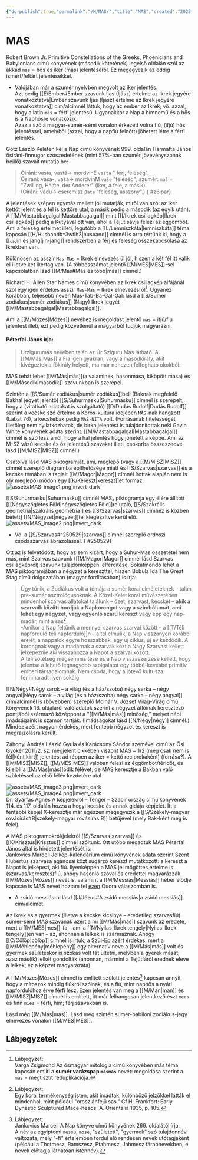 ```yaml
---
{"dg-publish":true,"permalink":"/M/MAS/","title":"MAS","created":"2025-05-23T22:54","updated":"2025-09-11T16:57"}
---
```



# MAS

Robert Brown Jr. Primitive Constellations of the Greeks, Phoenicians and Babylonians című könyvének (második kötetének) legelső oldalán szól az akkád `mas` = hős és iker (más) jelentéséről. Ez megegyezik az eddig ismert/feltárt jelentésekkel.  
- Valójában már a szumér nyelvben megvolt az iker jelentés.  
Azt pedig [[E/Ember#Ember szavunk Íjas (Íjász) értelme az Ikrek jegyére vonatkoztatva\|Ember szavunk Íjas (Íjász) értelme az Ikrek jegyére vonatkoztatva]] cím/alcímnél láttuk, hogy az ember az Ikrek; vö. azzal, hogy a latin `mās` = férfi jelentésű. Ugyanakkor a Nap a hímnemű és a hős is a Naphősre vonatkozik.  
Azaz a szó a magyar-sumér-sémi vonalon érkezett volna fiú, (ifjú) hős jelentéssel, amelyből (azzal, hogy a napfiú felnőtt) jöhetett létre a férfi jelentés.  

Götz László Keleten kél a Nap című könyvének 999. oldalán Harmatta János ősiráni-finnugor szószedetének (mint 57%-ban szumér jövevényszónak beillő) szavait mutatja be:  
> Óiráni: vasta, vastă-> mordvinE `vasta` " férj, feleség".  
> Ősiráni: vaśa-, vaśā-> mordvinM `vaše` "feleség"; szumér: `maš` = "Zwilling, Hälfte, der Anderer" (iker, a fele, a másik).  
> (Óiráni: vadu-> cseremisz `βate` "feleség, asszony".)  { #z6ipar}


A jelentések szépen egymás mellett jól mutatják, miről van szó: az iker kettőt jelent és a fél is kettőre utal, a másik pedig a második (az egyik után). A [[M/Mastabbagalgal\|Mastabbagalgal]] mint [[I/Ikrek csillagkép\|Ikrek csillagkép]] pedig a Kutyával ott van, ahol a Tejút sávja felezi az éggömböt. Ami a feleség értelmet illeti, legutóbb a [[L/Lemniszkáta\|lemniszkáta]] téma kapcsán [[H/Husband#^3wtlh3\|husband]] címnél is arra tértünk ki, hogy a [[J/Jin és jang\|jin-jang]] rendszerben a férj és feleség összekapcsolása az Ikrekben van.

Különösen az asszír `Mas-Mas` = Ikrek elnevezés ül jól, hiszen a két fél itt válik el illetve két ikertag van. (A többesszámot jelentő [[M/MES\|MES]]-sel kapcsolatban lásd [[M/Más#Más és több\|más]] címnél.)  

Richard H. Allen Star Names című könyvében az Ikrek csillagkép alfájánál szól egy igen érdekes asszír `Mas-Mas` = Ikrek elnevezésről[^1]. Ugyanez korábban, teljesebb nevén Mas-Tab-Ba-Gal-Gal: lásd a [[S/Sumér zodiákus\|sumér zodiákus]] (Nagy) Ikrek jegyét [[M/Mastabbagalgal\|Mastabbagalgal]].  

Ami a [[M/Mózes\|Mózes]] nevéhez is megoldást jelentő `mas` = ifjú/fiú jelentést illeti, ezt pedig közvetlenül a magyarból tudjuk magyarázni.  

#### Péterfai János írja:

> Urzigurumas nevében talán az Úr Sziguru Más látható. A [[M/Más\|Más]] a Fia igen gyakran, vagy a másodkirály, akit kivégeztek a főkirály helyett, ma már nehezen felfogható okokból.  

MAS tehát lehet [[M/Más\|más]]\(a valaminek, hasonmása, kiköpött mása) és [[M/Második\|második]] szavunkban is szerepel.  

Szintén a [[S/Sumér zodiákus\|sumér zodiákus]]beli (Baknak megfelelő Bakhal jegyet jelentő) [[S/Suhurmasku\|Suhurmasku]] címnél is szerepelt, hogy a (vitatható adatokat is szolgáltató) [[D/Dudás Rudolf\|Dudás Rudolf]] szerint a kecske szó értelme a Körös-kultúra idejében `MÁS`-nak hangzott (Labat 76), a kecskebak pedig `MÁS-NITA` volt. (Forrásának hitelességét illetőleg nem nyilatkozhatok, de birka jelentést is tulajdonítottak neki Gavin White könyvének adata szerint. [[M/Mastabbagalgal\|Mastabbagalgal]] címnél is szó lesz arról, hogy a hal jelentés hogy jöhetett a képbe. Ami az M-SZ vázú kecske és őz jelentésű szavakat illeti, csokorba összeszedve lásd [[M/MISZ\|MISZ]] címnél.)  

Csatolva lásd MAS piktogramját, ami, meglepő (vagy a [[M/MISZ\|MISZ]] címnél szereplő diagramba építhetősége miatt és [[S/Szarvas\|szarvas]] és a kecske témában is taglalt [[M/Magor\|Magor]] címnél írottak alapján nem is oly meglepő) módon egy [[K/Kereszt\|kereszt]]et formáz.  
![assets/MAS_image1.png|invert_dark](/img/user/M/assets/MAS_image1.png)  

[[S/Suhurmasku\|Suhurmasku]] címnél MAS₂ piktogramja egy élére állított \[[[Négyszögletes Föld\|négyszögletes Föld]]re utaló, [[S/Szakrális geometria\|szakrális geometria]] és [[S/Szarvas\|szarvas]] címhez is közben betett\] [[N/Négyzet\|négyzet]]tel kiegészítve kerül elő.  
![assets/MAS_image2.png|invert_dark](/img/user/M/assets/MAS_image2.png)  
- Vö. a [[S/Szarvas#^250529\|szarvas]] címnél szereplő ordoszi csodaszarvas ábrázolással.
{ #250529}


Ott az is felvetődött, hogy az sem kizárt, hogy a Suhur-Mas összetétel nem más, mint Szarvas szavunk ([[M/Magor\|Magor]] címnél lásd Szarvas csillagképről) szavunk tulajdonképpeni elferdítése. Sokatmondó lehet a MAS piktogramjában a négyzet a kereszttel, hiszen Bobula Ida The Great Stag című dolgozatában (magyar fordításában) is írja:  
> Úgy tűnik, a Zodiákus volt a témája a sumér korai elméleteknek – talán pre-sumér asztrológusoknak. A Közel-Kelet korai művészetében mindenhol szarvas állatokat találunk – őzet, szarvast, kecskét – **akik a szarvaik között hordják a Napkorongot vagy a szimbólumát, ami lehet egy négyzet, vagy egyenlő szárú kereszt** vagy épp egy nap-madár, mint a sas[^2].  
-Amikor a Nap feltűnik a mennyei szarvas szarvai között – a [[T/Téli napforduló\|téli napforduló]]n – a tél elmúlik, a Nap visszanyeri korábbi erejét, a nappalok egyre hosszabbak, egy új ciklus, új év kezdődik. A korongnak vagy a madárnak a szarvak közt a Nagy Szarvast kellett jelképeznie aki visszahozza a Napot a szarvai között.  
> A téli sötétség megsemmisítése és a Nap visszaszerzése kellett, hogy jelentse a lehető legnagyobb szolgálatot egy többé-kevésbé primitív emberi társadalomnak. Nem csoda, hogy a jótevő kultusza fennmaradt ilyen sokáig.  

[[N/Négy#Négy sarok – a világ (és a ház/szoba) négy sarka – négy angyal\|Négy sarok – a világ (és a ház/szoba) négy sarka – négy angyal]] cím/alcímnél is (bővebben) szereplő Molnár V. József Világ-Virág című könyvének 16. oldaláról való adatok szerint a négyzet átlóinak keresztező pontjából származó középpont a "[[M/Más\|más]] minőség," melyet népi imádságaink is számon tartják. (Imádságokat lásd [[N/Négy\|négy]] címnél.)  
Mindez azért nagyon érdekes, mert fentebb négyzet és kereszt is megrajzolásra került.  

Záhonyi András László Gyula és Karácsony Sándor szemével című az Ősi Gyökér 2011/2. sz. megjelent cikkében viszont MAS = 1/2 (még csak nem is fél\[ként kiírt\]) jelentést ad (éppen az iker = kettő reciprokaként) (forrása?). A [[M/MISZ\|MISZ]], [[M/MES\|MES]] valóban felezi az éggömböt/téridőt, és kijelöli a [[M/Más\|más]]odik félévet, de MAS keresztje a Bakban való születéssel az első félév kezdetére utal.  

![assets/MAS_image3.png|invert_dark](/img/user/M/assets/MAS_image3.png)  
![assets/MAS_image4.png|invert_dark](/img/user/M/assets/MAS_image4.png)  
Dr. Gyárfás Ágnes A képjelekről – Tenger – Szabir ország című könyvének 114. és 117. oldalán hozza a hegyi kecske és annak gidája képjelét. Itt a fentebbi képjel X-keresztje már egészen megegyezik a [[S/Székely-magyar rovásírás#B\|székely-magyar rovásírás B]] betűjével (mely Bak-ként meg is felel).  

A MAS piktogramokról/jelekről [[S/Szarvas\|szarvas]] és [[K/Krisztus\|Krisztus]] címnél szóltunk. Ott utóbb megadtuk MAS Péterfai János által is hirdetett jelentését is:  
Jankovics Marcell Jelkép-kalendárium című könyvének adata szerint Szent Hubertus szarvasa agancsai közt sugárzó kereszt mutatkozott: a kereszt a Napot is jelképezi, aki fiú. Ilyenképpen a MAS jel mögöttes értelme is (szarvas/keresztes)fiú, ahogy hasonló szóval és eredettel magyarázzák [[M/Mózes\|Mózes]] nevét is, valamint a [[M/Messiás\|Messiás]] héber elődje kapcsán is MAS nevet hoztam fel [ezen](https://qr.ae/pGm0ah) Quora válaszomban is.  
- A zsidó messiásról lásd [[J/Jézus#A zsidó messiás\|a zsidó messiás]] cím/alcímet.

Az Ikrek és a gyermek (illetve a kecske kicsinye – eredetileg szarvasfiú) sumer-sémi MAS szavának azért a mi [[M/Más\|más]] szavunk az eredete, mert a [[M/MES\|mes]]-fa – ami a [[N/Nyilas-Ikrek tengely\|Nyilas-Ikrek tengely]]en van – az, ahonnan a lelkek is származnak. Ahogy [[C/Cölöp\|cölöp]] címnél is írtuk, a Szül-Ep azért érdekes, mert a [[M/Méhlepény\|méhlepény]] egy alternatív neve a [[M/Más\|más]] volt és gyermek születéskor is szokás volt fát ültetni, melyben a gyerek mását, azaz más(ik) lelkét gondolták (ahonnan, mármint a Tejútfáról erednek eleve a lelkek; ez a képzet magyarázata).  

A [[M/Mózes\|Mózes]] címnél is említett szülött jelentés[^3] kapcsán annyit, hogy a mítoszok mindig fiúkról szólnak, és a fiú, mint naphős a nyári napfordulóhoz érve férfi lesz. Ezen jelentés van meg a [[M/Man\|man]] és [[M/MISZ\|MISZ]] címnél is említett, itt már felhangosan jelentkező észt `mees` és finn `mies` = férfi, hím; férj szavakban is.  

Lásd még [[M/Más\|más]]. Lásd még szintén sumér-babiloni zodiákus-jegy elnevezés vonalon [[M/MES\|MES]].  

## Lábjegyzetek

[^1]: Lábjegyzet:  
Varga Zsigmond Az ősmagyar mitológia című könyvében más téma kapcsán említi a **sumér varázspap `másmás`** nevét: megoldása szerint a `más` = megtisztít reduplikációja.  

[^2]: Lábjegyzet:  
Egy korai termékenység isten, akit imádtak, különböző jelzőkkel látták el mindenhol, mint például "oroszlánfejű sas." Cf H. Frankfort: Early Dynastic Sculptured Mace-heads. A. Orientalia 1935, p. 105.  

[^3]: Lábjegyzet:  
Jankovics Marcell A Nap könyve című könyvének 269. oldalától írja:  
A név az egyiptomi `messu`, `mose`, "született", "gyermek" szó tulajdonnévi változata, mely "-fi" értelemben fordul elő rendesen nevek utótagjaként (például a Thotmesz, Ramszesz, Ptahmesz, Jahmesz fáraónevekben; e nevek előtagja láthatóan istennév).  